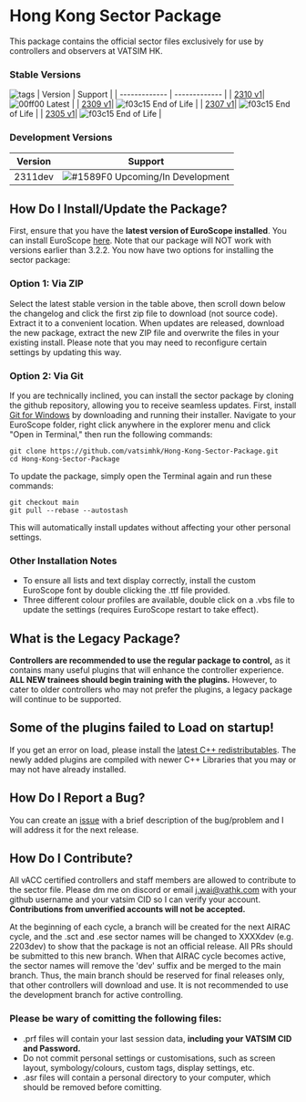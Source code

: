 # Hong Kong Sector Package
This package contains the official sector files exclusively for use by controllers and observers at VATSIM HK. 

### Stable Versions
![tags](https://github.com/vatsimhk/Hong-Kong-Sector-Package/actions/workflows/main.yml/badge.svg)
| Version | Support |
| ------------- | ------------- |
| [2310 v1](https://github.com/vatsimhk/Hong-Kong-Sector-Package/releases/tag/2310)| ![00ff00](https://placehold.co/15x15/00ff00/00ff00.png) Latest |
| [2309 v1](https://github.com/vatsimhk/Hong-Kong-Sector-Package/releases/tag/2309)| ![f03c15](https://placehold.co/15x15/f03c15/f03c15.png) End of Life |
| [2307 v1](https://github.com/vatsimhk/Hong-Kong-Sector-Package/releases/tag/2307)| ![f03c15](https://placehold.co/15x15/f03c15/f03c15.png) End of Life |
| [2305 v1](https://github.com/vatsimhk/Hong-Kong-Sector-Package/releases/tag/2305)| ![f03c15](https://placehold.co/15x15/f03c15/f03c15.png) End of Life |

### Development Versions
| Version | Support |
| ------------- | ------------- |
| 2311dev | ![#1589F0](https://placehold.co/15x15/1589F0/1589F0.png) Upcoming/In Development |

## How Do I Install/Update the Package?
First, ensure that you have the **latest version of EuroScope installed**. You can install EuroScope [here](https://www.euroscope.hu/wp/installation/). Note that our package will NOT work with versions earlier than 3.2.2. You now have two options for installing the sector package:
### Option 1: Via ZIP
Select the latest stable version in the table above, then scroll down below the changelog and click the first zip file to download (not source code). Extract it to a convenient location. When updates are released, download the new package, extract the new ZIP file and overwrite the files in your existing install. Please note that you may need to reconfigure certain settings by updating this way.
### Option 2: Via Git
If you are technically inclined, you can install the sector package by cloning the github repository, allowing you to receive seamless updates. First, install [Git for Windows](https://git-scm.com/download/win) by downloading and running their installer. Navigate to your EuroScope folder, right click anywhere in the explorer menu and click "Open in Terminal," then run the following commands:  
  
`git clone https://github.com/vatsimhk/Hong-Kong-Sector-Package.git`  
`cd Hong-Kong-Sector-Package`  
  
To update the package, simply open the Terminal again and run these commands:  
  
`git checkout main`  
`git pull --rebase --autostash`  
  
This will automatically install updates without affecting your other personal settings.  
  
### Other Installation Notes
- To ensure all lists and text display correctly, install the custom EuroScope font by double clicking the .ttf file provided.
- Three different colour profiles are available, double click on a .vbs file to update the settings (requires EuroScope restart to take effect).

## What is the Legacy Package?
**Controllers are recommended to use the regular package to control,** as it contains many useful plugins that will enhance the controller experience. **ALL NEW trainees should begin training with the plugins.** However, to cater to older controllers who may not prefer the plugins, a legacy package will continue to be supported.

## Some of the plugins failed to Load on startup!
If you get an error on load, please install the [latest C++ redistributables](https://aka.ms/vs/17/release/vc_redist.x86.exe). The newly added plugins are compiled with newer C++ Libraries that you may or may not have already installed.

## How Do I Report a Bug?
You can create an [issue](https://github.com/vatsimhk/Hong-Kong-Sector-Package/issues) with a brief description of the bug/problem and I will address it for the next release.

## How Do I Contribute?
All vACC certified controllers and staff members are allowed to contribute to the sector file. Please dm me on discord or email [j.wai@vathk.com](mailto:j.wai@vathk.com) with your github username and your vatsim CID so I can verify your account. **Contributions from unverified accounts will not be accepted.**

At the beginning of each cycle, a branch will be created for the next AIRAC cycle, and the .sct and .ese sector names will be changed to XXXXdev (e.g. 2203dev) to show that the package is not an official release. All PRs should be submitted to this new branch. When that AIRAC cycle becomes active, the sector names will remove the 'dev' suffix and be merged to the main branch. Thus, the main branch should be reserved for final releases only, that other controllers will download and use. It is not recommended to use the development branch for active controlling.

### Please be wary of comitting the following files:
- .prf files will contain your last session data, **including your VATSIM CID and Password.**
- Do not commit personal settings or customisations, such as screen layout, symbology/colours, custom tags, display settings, etc.
- .asr files will contain a personal directory to your computer, which should be removed before comitting.
